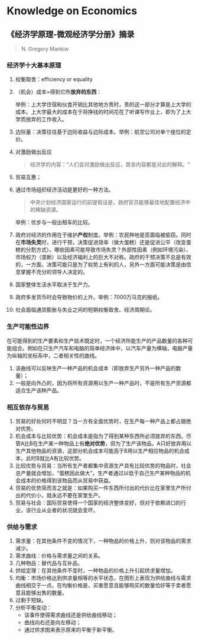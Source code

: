 # Knowledge on Economics

## 《经济学原理-微观经济学分册》摘录

> N. Gregory Mankiw

### 经济学十大基本原理

1. 权衡取舍：efficiency or equality

2. （机会）成本=得到它所**放弃的东西**：

   举例：上大学住宿和伙食开销比其他地方贵时，贵的这一部分才算是上大学的成本。上大学最大的成本在于将挣钱的时间花在了听课写作业上，即为了上大学而放弃的工作收入。

3. 边际量：决策往往基于边际收益与边际成本。举例：航空公司对单个座位的定价。

4. 对激励做出反应

   > 经济学的内容：“人们会对激励做出反应，其余内容都是对此的解释。“

5. 贸易互惠；

6. 通过市场组织经济活动是更好的一种方法。

   > 中央计划经济国家运行的前提假设是，政府官员能够最佳地配置经济中的稀缺资源。

   举例：优步与一般出租车的比较。

7. 政府对经济的作用在于维护**产权**制度。举例：农民种地是否面临被偷窃。同时在**市场失灵**时，进行干预，决策促进效率（做大蛋糕）还是促进公平（改变蛋糕的分割方式）。哪些因素可能导致市场失灵？外部性因素（例如环境污染）、市场权力（垄断）以及经济福利上的巨大不对称。政府的干预决策不总是有效的，一方面，决策可能只是为了权势上有利的人，另外一方面可能决策是由信息掌握不充分的领导人决定的。

8. 国家整体生活水平取决于生产力。

9. 政府多发货币时会导致物价的上升。举例：7000万马克的报纸。

10. 社会面临通货膨胀与失业之间的短期权衡取舍。经济周期论。

### 生产可能性边界

在可能得到的生产要素和生产技术既定时，一个经济所能生产的产品数量的各种可能组合。例如在只生产汽车和电脑的简单经济体中，以汽车产量为横轴，电脑产量为纵轴的坐标系中，二者相关性的曲线。

1. 该曲线可以反映生产一种产品的机会成本（即放弃生产另外一种产品的数量）；
2. 一般是向外凸的，因为将所有资源用以生产一种产品时，不是所有生产资源都适合生产该种产品。

### 相互依存与贸易

1. 贸易的好处何时不明显？当一方有全面优势时，在生产每一种产品上都占据绝对优势。
2. 机会成本与比较优势：机会成本是指为了得到某种东西所必须放弃的东西。尽管A比B在生产某一种物品上有**绝对优势**，但为了生产该物品，A只好放弃用以生产其他物品的资源，这部分机会成本可能高于B用以生产相应物品的机会成本，此时B就比A有比较优势。
3. 比较优势与贸易：当所有生产者都集中资源生产具有比较优势的物品时，社会总产量就会增加，“蛋糕因此做大”。生产者通过以低于自己生产某种物品的机会成本的价格得到该物品而从贸易中获益。
4. 贸易的优势简而言之就是：如果购买一件东西所付出的代价比在家里生产所付出的代价小，就永远不要在家里生产。
5. 贸易与社会：国际贸易使得一个国家的经济整体变好，但对于依赖进口的行业，该行业从业者的状况就会变坏。

### 供给与需求

1. 需求量：在其他条件不变的情况下，一种物品的价格上升，则对该物品的需求减少。
2. 需求曲线：价格与需求量之间的关系。
3. 几种物品：替代品与互补品。
4. 供给定理：在其他条件不变时，一种物品的价格上升引起供求量增加。
5. 均衡：市场价格达到供求量相等的水平状态，在图形上表现为供给曲线与需求曲线相交于一点。在均衡价格是，买者愿意且能够购买的数量恰好等于卖者愿意且能够出售的数量。
6. 过剩于短缺。
7. 分析平衡变动：
   - 该事件使得需求曲线还是供给曲线移动；
   - 曲线向右还是向左移动；
   - 通过供求图来表示原来的平衡于新平衡。